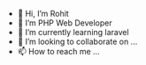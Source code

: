 - 👋 Hi, I’m Rohit
- 👀 I’m PHP Web Developer
- 🌱 I’m currently learning laravel
- 💞️ I’m looking to collaborate on ...
- 📫 How to reach me ...

<!---
rohitvgi/rohitvgi is a ✨ special ✨ repository because its `README.md` (this file) appears on your GitHub profile.
You can click the Preview link to take a look at your changes.
--->
